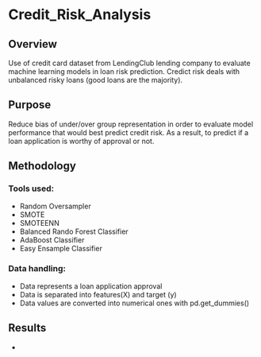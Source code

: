 # Credit_Risk_Analysis

## Overview
Use of credit card dataset from LendingClub lending company to evaluate machine learning models in loan risk prediction.  Credict risk deals with unbalanced risky loans (good loans are the majority).

## Purpose
Reduce bias of under/over group representation in order to evaluate model performance that would best predict credit risk. As a result, to predict if a loan application is worthy of approval or not.

## Methodology
### Tools used:
- Random Oversampler
- SMOTE
- SMOTEENN
- Balanced Rando Forest Classifier
- AdaBoost Classifier
- Easy Ensample Classifier
### Data handling:
- Data represents a loan application approval
- Data is separated into features(X) and target (y)
- Data values are converted into numerical ones with pd.get_dummies()




## Results
- 
